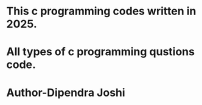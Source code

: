 # This c programming codes written in 2025.
# All types of c programming qustions code.
# Author-Dipendra Joshi
